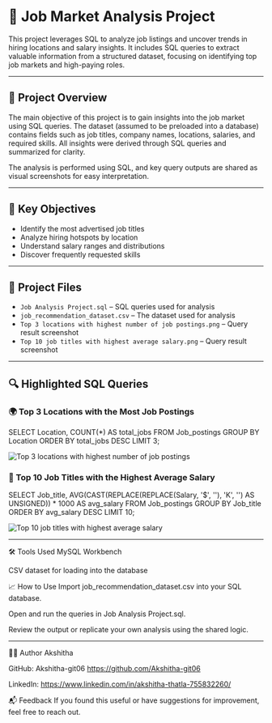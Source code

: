# 💼 Job Market Analysis Project

This project leverages SQL to analyze job listings and uncover trends in hiring locations and salary insights. It includes SQL queries to extract valuable information from a structured dataset, focusing on identifying top job markets and high-paying roles.

---

## 📝 Project Overview
The main objective of this project is to gain insights into the job market using SQL queries. The dataset (assumed to be preloaded into a database) contains fields such as job titles, company names, locations, salaries, and required skills. All insights were derived through SQL queries and summarized for clarity.

The analysis is performed using SQL, and key query outputs are shared as visual screenshots for easy interpretation.

---

## 🎯 Key Objectives

- Identify the most advertised job titles
- Analyze hiring hotspots by location
- Understand salary ranges and distributions
- Discover frequently requested skills

---

## 📂 Project Files

- `Job Analysis Project.sql` – SQL queries used for analysis  
- `job_recommendation_dataset.csv` – The dataset used for analysis  
- `Top 3 locations with highest number of job postings.png` – Query result screenshot  
- `Top 10 job titles with highest average salary.png` – Query result screenshot  

---

## 🔍 Highlighted SQL Queries

### 🌍 Top 3 Locations with the Most Job Postings
SELECT Location, COUNT(*) AS total_jobs
FROM Job_postings
GROUP BY Location
ORDER BY total_jobs DESC
LIMIT 3;

![Top 3 locations with highest number of job postings](https://github.com/user-attachments/assets/ea5cab5a-da53-42e2-8418-e69c4fda14c9)


### 💸 Top 10 Job Titles with the Highest Average Salary
SELECT Job_title, 
       AVG(CAST(REPLACE(REPLACE(Salary, '$', ''), 'K', '') AS UNSIGNED)) * 1000 AS avg_salary
FROM Job_postings
GROUP BY Job_title
ORDER BY avg_salary DESC
LIMIT 10;

![Top 10 job titles with highest average salary](https://github.com/user-attachments/assets/2a8efa9e-6dcf-4835-9d49-1fce4206dedf)

---

🛠️ Tools Used
MySQL Workbench

CSV dataset for loading into the database

📈 How to Use
Import job_recommendation_dataset.csv into your SQL database.

Open and run the queries in Job Analysis Project.sql.

Review the output or replicate your own analysis using the shared logic.

---

🙋‍♀️ Author
Akshitha

GitHub: Akshitha-git06 https://github.com/Akshitha-git06

LinkedIn: https://www.linkedin.com/in/akshitha-thatla-755832260/

📬 Feedback
If you found this useful or have suggestions for improvement, feel free to reach out.
